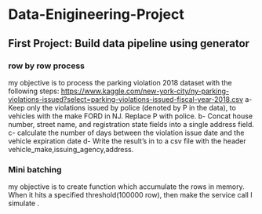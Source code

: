 # Data-Enigineering-Project
## First Project: Build data pipeline using generator 
### row by row process 
my objective is to process the parking violation 2018 dataset with the following steps:
https://www.kaggle.com/new-york-city/ny-parking-violations-issued?select=parking-violations-issued-fiscal-year-2018.csv
a- Keep only the violations issued by police (denoted by P in the data), to vehicles with the make FORD in NJ.
Replace P with police.
b- Concat house number, street name, and registration state fields into a single address field.
c- calculate the number of days between the violation issue date and the vehicle expiration date
d- Write the result’s in to a csv file with the header vehicle_make,issuing_agency,address.


### Mini batching
my objective is to create function which accumulate the rows in memory. When it hits a specified threshold(100000 row), then make the service call I simulate .
